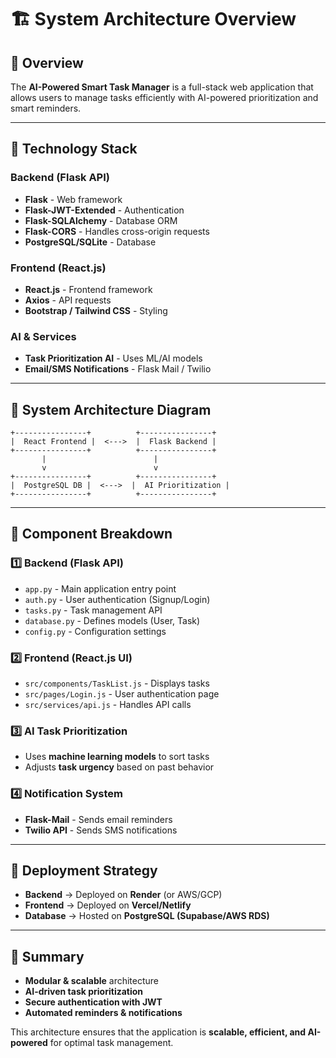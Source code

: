 # 🏗️ System Architecture Overview

## **📌 Overview**
The **AI-Powered Smart Task Manager** is a full-stack web application that allows users to manage tasks efficiently with AI-powered prioritization and smart reminders.

---

## **🔹 Technology Stack**
### **Backend (Flask API)**
- **Flask** - Web framework
- **Flask-JWT-Extended** - Authentication
- **Flask-SQLAlchemy** - Database ORM
- **Flask-CORS** - Handles cross-origin requests
- **PostgreSQL/SQLite** - Database

### **Frontend (React.js)**
- **React.js** - Frontend framework
- **Axios** - API requests
- **Bootstrap / Tailwind CSS** - Styling

### **AI & Services**
- **Task Prioritization AI** - Uses ML/AI models
- **Email/SMS Notifications** - Flask Mail / Twilio

---

## **🔹 System Architecture Diagram**
```
+----------------+          +----------------+
|  React Frontend |  <--->  |  Flask Backend |
+----------------+          +----------------+
       |                        |
       v                        v
+----------------+          +----------------+
|  PostgreSQL DB |  <--->  |  AI Prioritization |
+----------------+          +----------------+
```

---

## **🔹 Component Breakdown**
### **1️⃣ Backend (Flask API)**
- `app.py` - Main application entry point
- `auth.py` - User authentication (Signup/Login)
- `tasks.py` - Task management API
- `database.py` - Defines models (User, Task)
- `config.py` - Configuration settings

### **2️⃣ Frontend (React.js UI)**
- `src/components/TaskList.js` - Displays tasks
- `src/pages/Login.js` - User authentication page
- `src/services/api.js` - Handles API calls

### **3️⃣ AI Task Prioritization**
- Uses **machine learning models** to sort tasks
- Adjusts **task urgency** based on past behavior

### **4️⃣ Notification System**
- **Flask-Mail** - Sends email reminders
- **Twilio API** - Sends SMS notifications

---

## **🔹 Deployment Strategy**
- **Backend** → Deployed on **Render** (or AWS/GCP)
- **Frontend** → Deployed on **Vercel/Netlify**
- **Database** → Hosted on **PostgreSQL (Supabase/AWS RDS)**

---

## **📌 Summary**
- **Modular & scalable** architecture
- **AI-driven task prioritization**
- **Secure authentication with JWT**
- **Automated reminders & notifications**

This architecture ensures that the application is **scalable, efficient, and AI-powered** for optimal task management.

